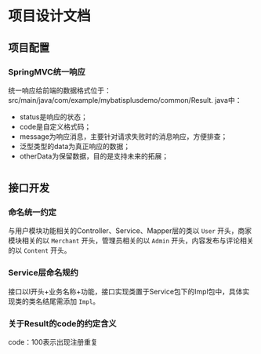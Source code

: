 # 项目设计文档

## 项目配置

### SpringMVC统一响应

统一响应给前端的数据格式位于：src/main/java/com/example/mybatisplusdemo/common/Result.
java中：

* status是响应的状态；
* code是自定义格式码；
* message为响应消息，主要针对请求失败时的消息响应，方便排查；
* 泛型类型的data为真正响应的数据；
* otherData为保留数据，目的是支持未来的拓展；
#
## 接口开发

### 命名统一约定
与用户模块功能相关的Controller、Service、Mapper层的类以 `User` 开头，商家模块相关的以 `Merchant` 
开头，管理员相关的以 `Admin` 开头，内容发布与评论相关的以 `Content` 开头。

### Service层命名规约

接口以I开头+业务名称+功能，接口实现类置于Service包下的Impl包中，具体实现类的类名结尾需添加 `Impl`。

### 关于Result的code的约定含义
code：100表示出现注册重复